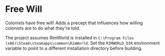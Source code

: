 # Free Will

Colonists have free will! Adds a precept that influences how willing colonists
are to do what they're told.

The project assumes RimWorld is installed in
`C:\Program Files (x86)\Steam\steamapps\common\RimWorld`. Set the
`RIMWORLD_DIR` environment variable to point to a different installation
directory before building.
